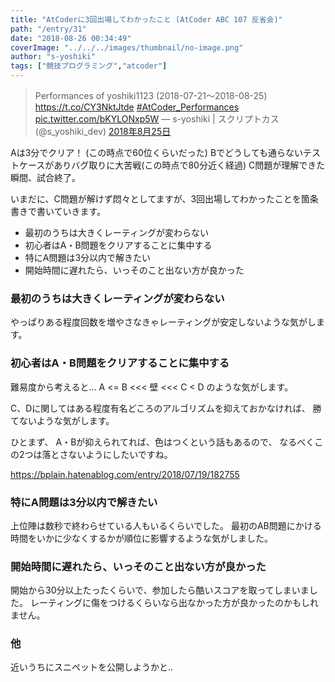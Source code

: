 ```yaml
---
title: "AtCoderに3回出場してわかったこと (AtCoder ABC 107 反省会)"
path: "/entry/31"
date: "2018-08-26 00:34:49"
coverImage: "../../../images/thumbnail/no-image.png"
author: "s-yoshiki"
tags: ["競技プログラミング","atcoder"]
---
```

<blockquote class="twitter-tweet" data-lang="ja"><p lang="en" dir="ltr">Performances of yoshiki1123  (2018-07-21〜2018-08-25) <a href="https://t.co/CY3NktJtde">https://t.co/CY3NktJtde</a> <a href="https://twitter.com/hashtag/AtCoder_Performances?src=hash&ref_src=twsrc%5Etfw">#AtCoder_Performances</a> <a href="https://t.co/bKYLONxp5W">pic.twitter.com/bKYLONxp5W</a>
&mdash; s-yoshiki | スクリプトカス (@s_yoshiki_dev) <a href="https://twitter.com/s_yoshiki_dev/status/1033363223595102209?ref_src=twsrc%5Etfw">2018年8月25日</a></blockquote>

<script async src="https://platform.twitter.com/widgets.js" charset="utf-8"></script>
Aは3分でクリア！ (この時点で60位くらいだった)
Bでどうしても通らないテストケースがありバグ取りに大苦戦(この時点で80分近く経過)
C問題が理解できた瞬間、試合終了。

いまだに、C問題が解けず悶々としてますが、3回出場してわかったことを箇条書きで書いていきます。

<ul>
    <li>最初のうちは大きくレーティングが変わらない</li>
    <li>初心者はA・B問題をクリアすることに集中する</li>
    <li>特にA問題は3分以内で解きたい</li>
    <li>開始時間に遅れたら、いっそのこと出ない方が良かった</li>
</ul>

### 最初のうちは大きくレーティングが変わらない

やっぱりある程度回数を増やさなきゃレーティングが安定しないような気がします。

### 初心者はA・B問題をクリアすることに集中する

難易度から考えると...
A <= B <<< 壁 <<< C < D 
のような気がします。

C、Dに関してはある程度有名どころのアルゴリズムを抑えておかなければ、
勝てないような気がします。

ひとまず、
A・Bが抑えられてれば、色はつくという話もあるので、
なるべくこの2つは落とさないようにしたいですね。

https://bplain.hatenablog.com/entry/2018/07/19/182755

### 特にA問題は3分以内で解きたい

上位陣は数秒で終わらせている人もいるくらいでした。
最初のAB問題にかける時間をいかに少なくするかが順位に影響するような気がしました。

### 開始時間に遅れたら、いっそのこと出ない方が良かった

開始から30分以上たったくらいで、参加したら酷いスコアを取ってしまいました。
レーティングに傷をつけるくらいなら出なかった方が良かったのかもしれません。

### 他

近いうちにスニペットを公開しようかと..